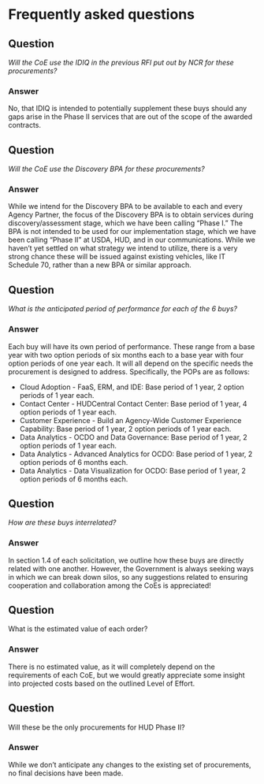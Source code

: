 # Frequently asked questions

## Question
*Will the CoE use the IDIQ in the previous RFI put out by NCR for these procurements?*

### Answer
No, that IDIQ is intended to potentially supplement these buys should any gaps arise in the Phase II services that are out of the scope of the awarded contracts.

## Question
*Will the CoE use the Discovery BPA for these procurements?*

### Answer
While we intend for the Discovery BPA to be available to each and every Agency Partner, the focus of the Discovery BPA is to obtain services during discovery/assessment stage, which we have been calling “Phase I.” The BPA is not intended to be used for our implementation stage, which we have been calling “Phase II” at USDA, HUD, and in our communications. While we haven’t yet settled on what strategy we intend to utilize, there is a very strong chance these will be issued against existing vehicles, like IT Schedule 70, rather than a new BPA or similar approach.

## Question
*What is the anticipated period of performance for each of the 6 buys?*

### Answer
Each buy will have its own period of performance. These range from a base year with two option periods of six months each to a base year with four option periods of one year each. It will all depend on the specific needs the procurement is designed to address. Specifically, the POPs are as follows:

* Cloud Adoption - FaaS, ERM, and IDE: Base period of 1 year, 2 option periods of 1 year each.
* Contact Center - HUDCentral Contact Center: Base period of 1 year, 4 option periods of 1 year each.
* Customer Experience - Build an Agency-Wide Customer Experience Capability: Base period of 1 year, 2 option periods of 1 year each.
* Data Analytics - OCDO and Data Governance: Base period of 1 year, 2 option periods of 1 year each.
* Data Analytics - Advanced Analytics for OCDO: Base period of 1 year, 2 option periods of 6 months each.
* Data Analytics - Data Visualization for OCDO: Base period of 1 year, 2 option periods of 6 months each.

## Question
*How are these buys interrelated?*

### Answer
In section 1.4 of each solicitation, we outline how these buys are directly related with one another. However, the Government is always seeking ways in which we can break down silos, so any suggestions related to ensuring cooperation and collaboration among the CoEs is appreciated!

## Question
What is the estimated value of each order?

### Answer
There is no estimated value, as it will completely depend on the requirements of each CoE, but we would greatly appreciate some insight into projected costs based on the outlined Level of Effort.

## Question
Will these be the only procurements for HUD Phase II?

### Answer
While we don’t anticipate any changes to the existing set of procurements, no final decisions have been made.
